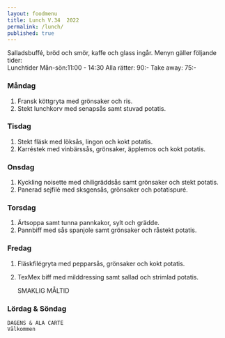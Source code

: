 ```yaml
---
layout: foodmenu
title: Lunch V.34  2022
permalink: /lunch/
published: true
---
```

Salladsbuffé, bröd och smör, kaffe och glass ingår.
Menyn gäller följande tider:  
Lunchtider  Mån-sön:11:00 - 14:30
Alla rätter: 90:- Take away: 75:-
                                
### Måndag
1. Fransk köttgryta med grönsaker och ris.
2. Stekt lunchkorv med senapsås samt stuvad potatis.

### Tisdag
1. Stekt fläsk med löksås, lingon och kokt potatis.
2. Karréstek med vinbärssås, grönsaker, äpplemos och kokt potatis.

### Onsdag
1. Kyckling noisette med chiligräddsås samt grönsaker och stekt potatis.
2. Panerad sejfilé med sksgensås, grönsaker och potatispuré.

### Torsdag
1. Ärtsoppa samt tunna pannkakor, sylt och grädde. 
2. Pannbiff med sås spanjole samt grönsaker och råstekt potatis.

### Fredag  
1. Fläskfilégryta med pepparsås, grönsaker och kokt potatis.
2. TexMex biff med milddressing samt sallad och strimlad potatis.

   SMAKLIG MÅLTID
  
  ### Lördag & Söndag 
    DAGENS & ALA CARTÈ
    Välkommen
    
       
    

   
    
   
     
